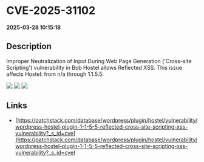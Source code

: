 # CVE-2025-31102

**2025-03-28 10:15:18**

## Description
Improper Neutralization of Input During Web Page Generation ('Cross-site Scripting') vulnerability in Bob Hostel allows Reflected XSS. This issue affects Hostel: from n/a through 1.1.5.5.

![](https://img.shields.io/static/v1?label=Score&message=7.1&color=red)
![](https://img.shields.io/static/v1?label=Severity&message=HIGH&color=red)
![](https://img.shields.io/static/v1?label=CWE&message=XSS&color=green)

## Links
- [https://patchstack.com/database/wordpress/plugin/hostel/vulnerability/wordpress-hostel-plugin-1-1-5-5-reflected-cross-site-scripting-xss-vulnerability?_s_id=cve](https://patchstack.com/database/wordpress/plugin/hostel/vulnerability/wordpress-hostel-plugin-1-1-5-5-reflected-cross-site-scripting-xss-vulnerability?_s_id=cve)

